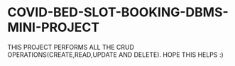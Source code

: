 # COVID-BED-SLOT-BOOKING-DBMS-MINI-PROJECT
THIS PROJECT PERFORMS ALL THE CRUD OPERATIONS(CREATE,READ,UPDATE AND DELETE).
HOPE THIS HELPS :)
